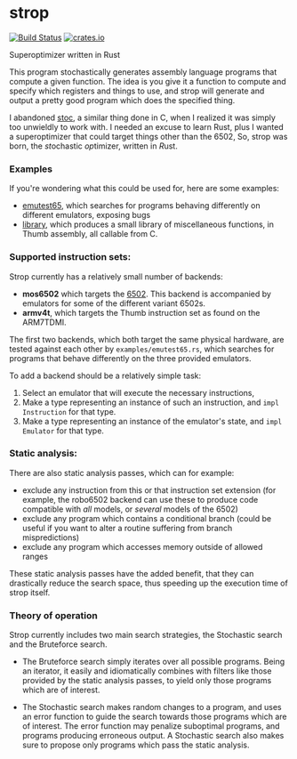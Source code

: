 # strop
[![Build Status](https://github.com/omarandlorraine/strop/workflows/Rust/badge.svg)](https://github.com/omarandlorraine/strop/actions?workflow=Rust)
[![crates.io](https://img.shields.io/crates/v/strop)](https://crates.io/crates/strop)

Superoptimizer written in Rust

This program stochastically generates assembly language programs that compute a
given function. The idea is you give it a function to compute and specify which
registers and things to use, and strop will generate and output a pretty good
program which does the specified thing.

I abandoned [stoc](https://github.com/omarandlorraine/stoc), a similar thing
done in C, when I realized it was simply too unwieldly to work with. I needed
an excuse to learn Rust, plus I wanted a superoptimizer that could target
things other than the 6502, So, strop was born, the *st*ochastic *op*timizer,
written in *R*ust.

### Examples

If you're wondering what this could be used for, here are some examples:

* [emutest65](examples/emutest65.md), which searches for programs behaving
  differently on different emulators, exposing bugs
* [library](examples/library.md), which produces a small library of
  miscellaneous functions, in Thumb assembly, all callable from C.

### Supported instruction sets:

Strop currently has a relatively small number of backends:

 * **mos6502** which targets the
   [6502](https://en.wikipedia.org/wiki/MOS_Technology_6502). This backend is
accompanied by emulators for some of the different variant 6502s.
 * **armv4t**, which targets the Thumb instruction set as found on the ARM7TDMI.

The first two backends, which both target the same physical hardware, are tested
against each other by `examples/emutest65.rs`, which searches for programs that
behave differently on the three provided emulators.

To add a backend should be a relatively simple task:

1. Select an emulator that will execute the necessary instructions,
2. Make a type representing an instance of such an instruction, and `impl Instruction`
for that type.
3. Make a type representing an instance of the emulator's state, and `impl Emulator`
for that type.

### Static analysis:
There are also static analysis passes, which can for example:
 * exclude any instruction from this or that instruction set extension (for
example, the robo6502 backend can use these to produce code compatible with
_all_ models, or _several_ models of the 6502)
 * exclude any program which contains a conditional branch (could be useful if
you want to alter a routine suffering from branch mispredictions)
 * exclude any program which accesses memory outside of allowed ranges

These static analysis passes have the added benefit, that they can
drastically reduce the search space, thus speeding up the execution time of
strop itself.

### Theory of operation

Strop currently includes two main search strategies, the Stochastic search and
the Bruteforce search.

* The Bruteforce search simply iterates over all possible programs. Being an
iterator, it easily and idiomatically combines with filters like those provided
by the static analysis passes, to yield only those programs which are of
interest.

* The Stochastic search makes random changes to a program, and uses an error
function to guide the search towards those programs which are of interest. The
error function may penalize suboptimal programs, and programs producing
erroneous output. A Stochastic search also makes sure to propose only programs
which pass the static analysis.

